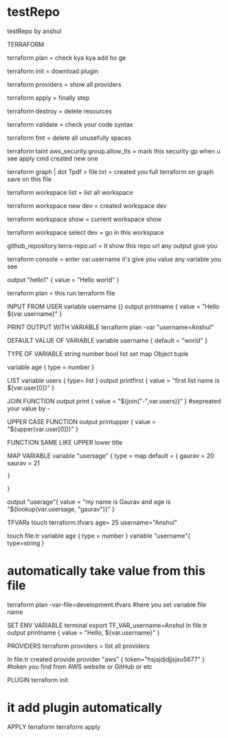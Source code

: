 # testRepo
testRepo by anshul

TERRAFORM

terraform plan = check kya kya add ho ge

terraform init = download plugin 

terraform providers = show all providers

terraform apply = finally step

terraform destroy = delete resources

terraform validate = check your code syntax

terraform fmt = delete all unusefully spaces 

terraform taint aws_security.group.allow_tls = mark this security gp when u see apply cmd created new one

terraform graph | dot Tpdf > file.txt = created you full terraform on graph save on this file

terraform workspace list = list all workspace

terraform workspace new dev = created workspace dev

terraform workspace show = current workspace show

terraform workspace select dev = go in this workspace

github_repository.terra-repo.url = it show this repo url any output give you

terraform console = enter var.username it's give you value any variable you see 




output "hello1" {
    value = "Hello world"
}

terraform plan = this run terraform file 

INPUT FROM USER
variable username {}
output printname {
    value = "Hello ${var.username}"
}

PRINT OUTPUT WITH VARIABLE
terraform plan -var "username=Anshul" 

DEFAULT VALUE OF VARIABLE
variable username {
    default = "world"
}
 
TYPE OF VARIABLE
string
number
bool
list
set
map
Object
tuple

variable age {
   type = number
}

LIST
variable users {
    type= list
}
output printfirst {
   value = "first list name is ${var.user[0]}"
}

JOIN FUNCTION 
output print {
    value = "${join("-",var.users)}"
}
#sepreated your value by -

UPPER CASE FUNCTION
output printupper {
   value = "${upper(var.user[0])}"
}

FUNCTION SAME LIKE UPPER 
lower
title

MAP VARIABLE
variable "usersage" {
    type = map
    default = {
       gaurav = 20
       saurav = 21

    }
}

output "userage"{
   value = "my name is Gaurav and age  is   "${lookup(var.usersage, "gaurav")}"
}

TFVARs
touch terraform.tfvars
age= 25
username="Anshul"

touch file.tr
variable age {
   type = number
}
variable "username"{
   type=string
}
# automatically take value from this file

terraform plan -var-file=development.tfvars
#here you set variable file name

SET ENV VARIABLE
terminal
export TF_VAR_username=Anshul
In file.tr
output printname {
    value = "Hello, ${var.username}"
}

PROVIDERS
terraform providers = list all providers

In file.tr created provide
provider "aws" {
    token="hsjsjdjdjjsjsu5677"
}
#token you find from AWS website or GitHub or etc

PLUGIN
terraform init 
# it  add plugin automatically 

APPLY terraform
terraform apply
